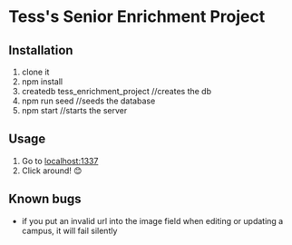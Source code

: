 # Tess's Senior Enrichment Project

## Installation
1. clone it
2. npm install
3. createdb tess_enrichment_project //creates the db
4. npm run seed //seeds the database
5. npm start //starts the server

## Usage
1. Go to [localhost:1337](localhost:1337)
2. Click around! 😊

## Known bugs
- if you put an invalid url into the image field when editing or updating a campus, it will fail silently
